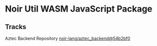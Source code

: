 # Noir Util WASM JavaScript Package

## Tracks

Aztec Backend Repository [noir-lang/aztec_backend@54b2bf0](https://github.com/noir-lang/aztec_backend/tree/54b2bf0aab0ee93a4b010085bcfc132c7fa5efdc)
